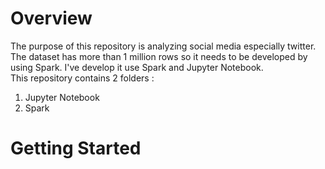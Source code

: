 # Overview
The purpose of this repository is analyzing social media especially twitter. The dataset has more than 1 million rows so it needs to be developed by using Spark. I've develop it use Spark and Jupyter Notebook.<br>
This repository contains 2 folders :
1. Jupyter Notebook
2. Spark

# Getting Started


